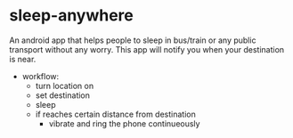 # sleep-anywhere
An android app that helps people to sleep in bus/train or any public transport without any worry. This app will notify you when your destination is near.
 
 * workflow:
    * turn location on
    * set destination
    * sleep
    * if reaches certain distance from destination
        * vibrate and ring the phone continueously



